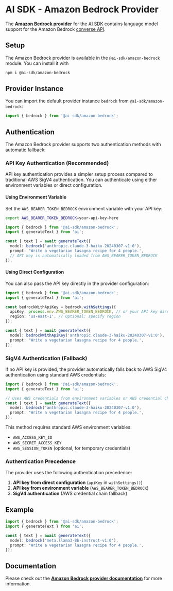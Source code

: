 # AI SDK - Amazon Bedrock Provider

The **[Amazon Bedrock provider](https://ai-sdk.dev/providers/ai-sdk-providers/amazon-bedrock)** for the [AI SDK](https://ai-sdk.dev/docs)
contains language model support for the Amazon Bedrock [converse API](https://docs.aws.amazon.com/bedrock/latest/APIReference/API_runtime_Converse.html).

## Setup

The Amazon Bedrock provider is available in the `@ai-sdk/amazon-bedrock` module. You can install it with

```bash
npm i @ai-sdk/amazon-bedrock
```

## Provider Instance

You can import the default provider instance `bedrock` from `@ai-sdk/amazon-bedrock`:

```ts
import { bedrock } from '@ai-sdk/amazon-bedrock';
```

## Authentication

The Amazon Bedrock provider supports two authentication methods with automatic fallback:

### API Key Authentication (Recommended)

API key authentication provides a simpler setup process compared to traditional AWS SigV4 authentication. You can authenticate using either environment variables or direct configuration.

#### Using Environment Variable

Set the `AWS_BEARER_TOKEN_BEDROCK` environment variable with your API key:

```bash
export AWS_BEARER_TOKEN_BEDROCK=your-api-key-here
```

```ts
import { bedrock } from '@ai-sdk/amazon-bedrock';
import { generateText } from 'ai';

const { text } = await generateText({
  model: bedrock('anthropic.claude-3-haiku-20240307-v1:0'),
  prompt: 'Write a vegetarian lasagna recipe for 4 people.',
  // API key is automatically loaded from AWS_BEARER_TOKEN_BEDROCK
});
```

#### Using Direct Configuration

You can also pass the API key directly in the provider configuration:

```ts
import { bedrock } from '@ai-sdk/amazon-bedrock';
import { generateText } from 'ai';

const bedrockWithApiKey = bedrock.withSettings({
  apiKey: process.env.AWS_BEARER_TOKEN_BEDROCK, // or your API key directly
  region: 'us-east-1', // Optional: specify region
});

const { text } = await generateText({
  model: bedrockWithApiKey('anthropic.claude-3-haiku-20240307-v1:0'),
  prompt: 'Write a vegetarian lasagna recipe for 4 people.',
});
```

### SigV4 Authentication (Fallback)

If no API key is provided, the provider automatically falls back to AWS SigV4 authentication using standard AWS credentials:

```ts
import { bedrock } from '@ai-sdk/amazon-bedrock';
import { generateText } from 'ai';

// Uses AWS credentials from environment variables or AWS credential chain
const { text } = await generateText({
  model: bedrock('anthropic.claude-3-haiku-20240307-v1:0'),
  prompt: 'Write a vegetarian lasagna recipe for 4 people.',
});
```

This method requires standard AWS environment variables:

- `AWS_ACCESS_KEY_ID`
- `AWS_SECRET_ACCESS_KEY`
- `AWS_SESSION_TOKEN` (optional, for temporary credentials)

### Authentication Precedence

The provider uses the following authentication precedence:

1. **API key from direct configuration** (`apiKey` in `withSettings()`)
2. **API key from environment variable** (`AWS_BEARER_TOKEN_BEDROCK`)
3. **SigV4 authentication** (AWS credential chain fallback)

## Example

```ts
import { bedrock } from '@ai-sdk/amazon-bedrock';
import { generateText } from 'ai';

const { text } = await generateText({
  model: bedrock('meta.llama3-8b-instruct-v1:0'),
  prompt: 'Write a vegetarian lasagna recipe for 4 people.',
});
```

## Documentation

Please check out the **[Amazon Bedrock provider documentation](https://ai-sdk.dev/providers/ai-sdk-providers/amazon-bedrock)** for more information.
